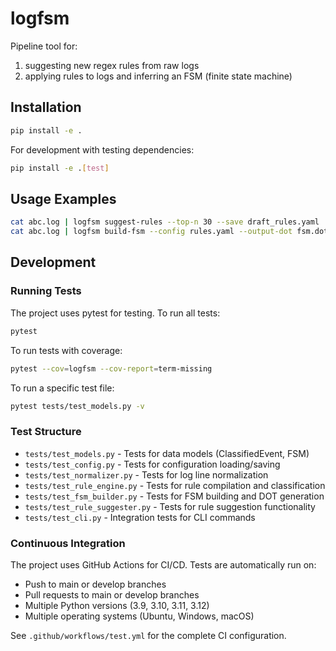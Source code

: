 logfsm
======

Pipeline tool for:
1. suggesting new regex rules from raw logs
2. applying rules to logs and inferring an FSM (finite state machine)

## Installation

```bash
pip install -e .
```

For development with testing dependencies:

```bash
pip install -e .[test]
```

## Usage Examples

```bash
cat abc.log | logfsm suggest-rules --top-n 30 --save draft_rules.yaml
cat abc.log | logfsm build-fsm --config rules.yaml --output-dot fsm.dot
```

## Development

### Running Tests

The project uses pytest for testing. To run all tests:

```bash
pytest
```

To run tests with coverage:

```bash
pytest --cov=logfsm --cov-report=term-missing
```

To run a specific test file:

```bash
pytest tests/test_models.py -v
```

### Test Structure

- `tests/test_models.py` - Tests for data models (ClassifiedEvent, FSM)
- `tests/test_config.py` - Tests for configuration loading/saving
- `tests/test_normalizer.py` - Tests for log line normalization
- `tests/test_rule_engine.py` - Tests for rule compilation and classification
- `tests/test_fsm_builder.py` - Tests for FSM building and DOT generation
- `tests/test_rule_suggester.py` - Tests for rule suggestion functionality
- `tests/test_cli.py` - Integration tests for CLI commands

### Continuous Integration

The project uses GitHub Actions for CI/CD. Tests are automatically run on:
- Push to main or develop branches
- Pull requests to main or develop branches
- Multiple Python versions (3.9, 3.10, 3.11, 3.12)
- Multiple operating systems (Ubuntu, Windows, macOS)

See `.github/workflows/test.yml` for the complete CI configuration.
